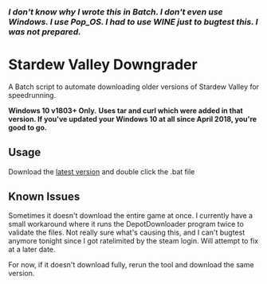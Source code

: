 ### _**I don't know why I wrote this in Batch. I don't even use Windows. I use Pop_OS. I had to use WINE just to bugtest this. I was not prepared.**_

# Stardew Valley Downgrader

A Batch script to automate downloading older versions of Stardew Valley for speedrunning.

**Windows 10 v1803+ Only.**
**Uses tar and curl which were added in that version. If you've updated your Windows 10 at all since April 2018, you're good to go.**

## Usage
Download the [latest version](https://github.com/Ryah/SDV-Downgrader/releases/tag/Release) and double click the .bat file

## Known Issues
Sometimes it doesn't download the entire game at once. I currently have a small workaround where it runs the DepotDownloader program twice to validate the files. Not really sure what's causing this, and I can't bugtest anymore tonight since I got ratelimited by the steam login. Will attempt to fix at a later date. 

For now, if it doesn't download fully, rerun the tool and download the same version.
